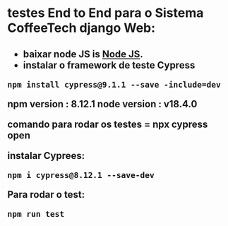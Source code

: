<h1 aligh="center"> testes End to End para o Sistema CoffeeTech django Web: <h2>

- baixar node JS is [Node JS](https://nodejs.org/pt-br).
- instalar o framework de teste Cypress
```
npm install cypress@9.1.1 --save -include=dev 
```

npm version : 8.12.1
node version : v18.4.0

comando para rodar os testes = npx cypress open

instalar Cyprees: 
```
npm i cypress@8.12.1 --save-dev
```

Para rodar o test:
```
npm run test
```
